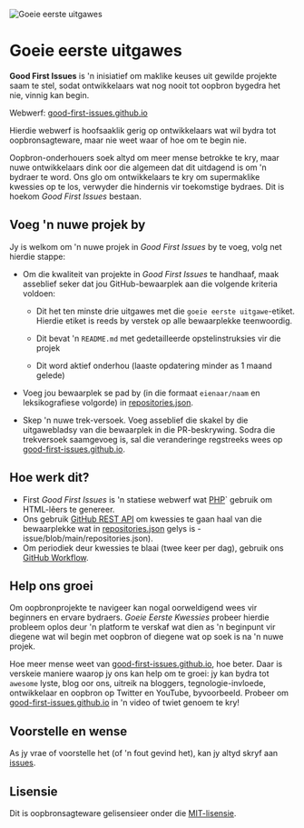 ![Goeie eerste uitgawes](./assets/github/social-preview.png)

# Goeie eerste uitgawes

**Good First Issues** is 'n inisiatief om maklike keuses uit gewilde projekte saam te stel, sodat ontwikkelaars wat nog nooit tot oopbron bygedra het nie, vinnig kan begin.

Webwerf: [good-first-issues.github.io](https://good-first-issues.github.io)

Hierdie webwerf is hoofsaaklik gerig op ontwikkelaars wat wil bydra tot oopbronsagteware, maar nie weet waar of hoe om te begin nie.

Oopbron-onderhouers soek altyd om meer mense betrokke te kry, maar nuwe ontwikkelaars dink oor die algemeen dat dit uitdagend is om 'n bydraer te word. Ons glo om ontwikkelaars te kry om supermaklike kwessies op te los, verwyder die hindernis vir toekomstige bydraes. Dit is hoekom *Good First Issues* bestaan.

## Voeg 'n nuwe projek by

Jy is welkom om 'n nuwe projek in *Good First Issues* by te voeg, volg net hierdie stappe:

- Om die kwaliteit van projekte in *Good First Issues* te handhaaf, maak asseblief seker dat jou GitHub-bewaarplek aan die volgende kriteria voldoen:

     - Dit het ten minste drie uitgawes met die `goeie eerste uitgawe`-etiket. Hierdie etiket is reeds by verstek op alle bewaarplekke teenwoordig.

     - Dit bevat 'n `README.md` met gedetailleerde opstelinstruksies vir die projek

     - Dit word aktief onderhou (laaste opdatering minder as 1 maand gelede)

- Voeg jou bewaarplek se pad by (in die formaat `eienaar/naam` en leksikografiese volgorde) in [repositories.json](https://github.com/gomzyakov/good-first-issue/blob/main/repositories.json).

- Skep 'n nuwe trek-versoek. Voeg asseblief die skakel by die uitgawebladsy van die bewaarplek in die PR-beskrywing. Sodra die trekversoek saamgevoeg is, sal die veranderinge regstreeks wees op [good-first-issues.github.io](https://good-first-issues.github.io).

## Hoe werk dit?

- First *Good First Issues* is 'n statiese webwerf wat [PHP](https://www.php.net)` gebruik om HTML-lêers te genereer.
- Ons gebruik [GitHub REST API](https://docs.github.com/en/rest) om kwessies te gaan haal van die bewaarplekke wat in [repositories.json](https://github.com/gomzyakov/good-first) gelys is -issue/blob/main/repositories.json).
- Om periodiek deur kwessies te blaai (twee keer per dag), gebruik ons [GitHub Workflow](https://docs.github.com/en/actions/using-workflows).

## Help ons groei

Om oopbronprojekte te navigeer kan nogal oorweldigend wees vir beginners en ervare bydraers. *Goeie Eerste Kwessies* probeer hierdie probleem oplos deur 'n platform te verskaf wat dien as 'n beginpunt vir diegene wat wil begin met oopbron of diegene wat op soek is na 'n nuwe projek.

Hoe meer mense weet van [good-first-issues.github.io](https://good-first-issues.github.io), hoe beter. Daar is verskeie maniere waarop jy ons kan help om te groei: jy kan bydra tot `awesome` lyste, blog oor ons, uitreik na bloggers, tegnologie-invloede, ontwikkelaar en oopbron op Twitter en YouTube, byvoorbeeld. Probeer om [good-first-issues.github.io](https://good-first-issues.github.io) in 'n video of twiet genoem te kry!

## Voorstelle en wense

As jy vrae of voorstelle het (of 'n fout gevind het), kan jy altyd skryf aan [issues](https://github.com/good-first-issues/good-first-issues.github.io/issues).

## Lisensie

Dit is oopbronsagteware gelisensieer onder die [MIT-lisensie](https://github.com/good-first-issues/good-first-issues.github.io/blob/main/LICENSE).